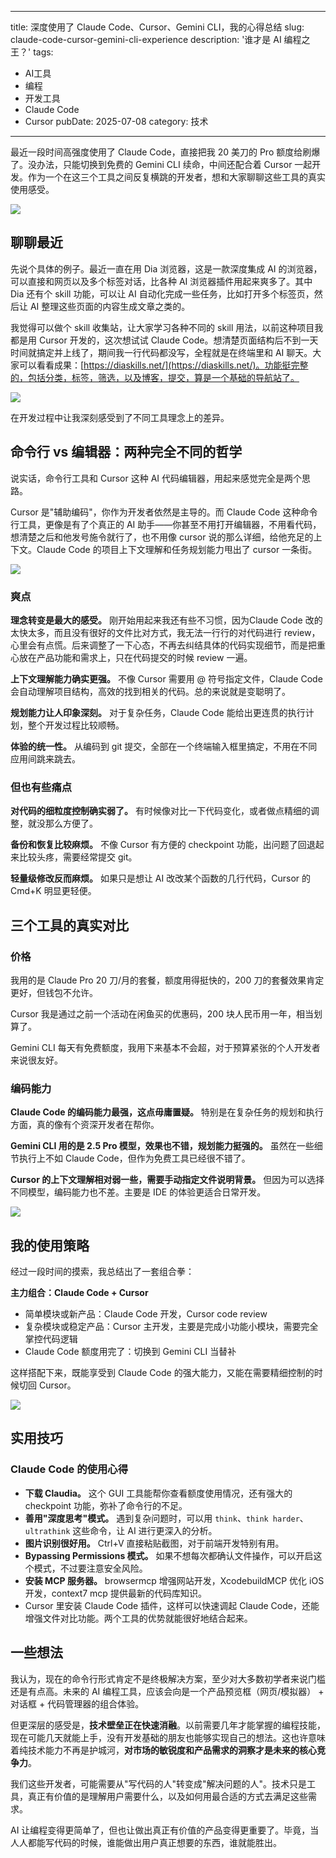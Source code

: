 
---
title: 深度使用了 Claude Code、Cursor、Gemini CLI，我的心得总结
slug: claude-code-cursor-gemini-cli-experience
description: '谁才是 AI 编程之王？'
tags:
  - AI工具
  - 编程
  - 开发工具
  - Claude Code
  - Cursor
pubDate: 2025-07-08
category: 技术
---

最近一段时间高强度使用了 Claude Code，直接把我 20 美刀的 Pro 额度给刷爆了。没办法，只能切换到免费的 Gemini CLI 续命，中间还配合着 Cursor 一起开发。作为一个在这三个工具之间反复横跳的开发者，想和大家聊聊这些工具的真实使用感受。

![](https://image.xcanoe.top/blog/1751980042.png)

## 聊聊最近

先说个具体的例子。最近一直在用 Dia 浏览器，这是一款深度集成 AI 的浏览器，可以直接和网页以及多个标签对话，比各种 AI 浏览器插件用起来爽多了。其中Dia 还有个 skill 功能，可以让 AI 自动化完成一些任务，比如打开多个标签页，然后让 AI 整理这些页面的内容生成文章之类的。

我觉得可以做个 skill 收集站，让大家学习各种不同的 skill 用法，以前这种项目我都是用 Cursor 开发的，这次想试试 Claude Code。想清楚页面结构后不到一天时间就搞定并上线了，期间我一行代码都没写，全程就是在终端里和 AI 聊天。大家可以看看成果：[https://diaskills.net/](https://diaskills.net/)。功能挺完整的，包括分类，标签，筛选，以及博客，提交，算是一个基础的导航站了。

![](https://image.xcanoe.top/blog/1751980061.png)

在开发过程中让我深刻感受到了不同工具理念上的差异。

## 命令行 vs 编辑器：两种完全不同的哲学

说实话，命令行工具和 Cursor 这种 AI 代码编辑器，用起来感觉完全是两个思路。

Cursor 是"辅助编码"，你作为开发者依然是主导的。而 Claude Code 这种命令行工具，更像是有了个真正的 AI 助手——你甚至不用打开编辑器，不用看代码，想清楚之后和他发号施令就行了，也不用像 cursor 说的那么详细，给他充足的上下文。Claude Code 的项目上下文理解和任务规划能力甩出了 cursor 一条街。

![](https://image.xcanoe.top/blog/1751980075.png)

### 爽点

**理念转变是最大的感受。** 刚开始用起来我还有些不习惯，因为Claude Code 改的太快太多，而且没有很好的文件比对方式，我无法一行行的对代码进行 review，心里会有点慌。后来调整了一下心态，不再去纠结具体的代码实现细节，而是把重心放在产品功能和需求上，只在代码提交的时候 review 一遍。

**上下文理解能力确实更强。** 不像 Cursor 需要用 @ 符号指定文件，Claude Code 会自动理解项目结构，高效的找到相关的代码。总的来说就是变聪明了。

**规划能力让人印象深刻。** 对于复杂任务，Claude Code 能给出更连贯的执行计划，整个开发过程比较顺畅。

**体验的统一性。** 从编码到 git 提交，全部在一个终端输入框里搞定，不用在不同应用间跳来跳去。

### 但也有些痛点

**对代码的细粒度控制确实弱了。** 有时候像对比一下代码变化，或者做点精细的调整，就没那么方便了。

**备份和恢复比较麻烦。** 不像 Cursor 有方便的 checkpoint 功能，出问题了回退起来比较头疼，需要经常提交 git。

**轻量级修改反而麻烦。** 如果只是想让 AI 改改某个函数的几行代码，Cursor 的 Cmd+K 明显更轻便。

## 三个工具的真实对比

### 价格

我用的是 Claude Pro 20 刀/月的套餐，额度用得挺快的，200 刀的套餐效果肯定更好，但钱包不允许。

Cursor 我是通过之前一个活动在闲鱼买的优惠码，200 块人民币用一年，相当划算了。

Gemini CLI 每天有免费额度，我用下来基本不会超，对于预算紧张的个人开发者来说很友好。

### 编码能力

**Claude Code 的编码能力最强，这点毋庸置疑。** 特别是在复杂任务的规划和执行方面，真的像有个资深开发者在帮你。

**Gemini CLI 用的是 2.5 Pro 模型，效果也不错，规划能力挺强的。** 虽然在一些细节执行上不如 Claude Code，但作为免费工具已经很不错了。

**Cursor 的上下文理解相对弱一些，需要手动指定文件说明背景。** 但因为可以选择不同模型，编码能力也不差。主要是 IDE 的体验更适合日常开发。

![](https://image.xcanoe.top/blog/1751980088.png)



## 我的使用策略

经过一段时间的摸索，我总结出了一套组合拳：

**主力组合：Claude Code + Cursor**

- 简单模块或新产品：Claude Code 开发，Cursor code review
- 复杂模块或稳定产品：Cursor 主开发，主要是完成小功能小模块，需要完全掌控代码逻辑
- Claude Code 额度用完了：切换到 Gemini CLI 当替补

这样搭配下来，既能享受到 Claude Code 的强大能力，又能在需要精细控制的时候切回 Cursor。

![](https://image.xcanoe.top/blog/1751980102.png)

## 实用技巧

### Claude Code 的使用心得

- **下载 Claudia。** 这个 GUI 工具能帮你查看额度使用情况，还有强大的 checkpoint 功能，弥补了命令行的不足。
- **善用"深度思考"模式。** 遇到复杂问题时，可以用 `think`、`think harder`、`ultrathink` 这些命令，让 AI 进行更深入的分析。
- **图片识别很好用。** Ctrl+V 直接粘贴截图，对于前端开发特别有用。
- **Bypassing Permissions 模式。** 如果不想每次都确认文件操作，可以开启这个模式，不过要注意安全风险。
- **安装 MCP 服务器。** browsermcp 增强网站开发，XcodebuildMCP 优化 iOS 开发，context7 mcp 提供最新的代码库知识。
- Cursor 里安装 Claude Code 插件，这样可以快速调起 Claude Code，还能增强文件对比功能。两个工具的优势就能很好地结合起来。

## 一些想法

我认为，现在的命令行形式肯定不是终极解决方案，至少对大多数初学者来说门槛还是有点高。未来的 AI 编程工具，应该会向是一个产品预览框（网页/模拟器） + 对话框 + 代码管理器的组合体验。

但更深层的感受是，**技术壁垒正在快速消融**。以前需要几年才能掌握的编程技能，现在可能几天就能上手，没有开发基础的朋友也能够实现自己的想法。这也许意味着纯技术能力不再是护城河，**对市场的敏锐度和产品需求的洞察才是未来的核心竞争力**。

我们这些开发者，可能需要从"写代码的人"转变成"解决问题的人"。技术只是工具，真正有价值的是理解用户需要什么，以及如何用最合适的方式去满足这些需求。

AI 让编程变得更简单了，但也让做出真正有价值的产品变得更重要了。毕竟，当人人都能写代码的时候，谁能做出用户真正想要的东西，谁就能胜出。
